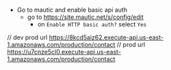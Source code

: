 - Go to mautic and enable basic api auth
  - go to https://site.mautic.net/s/config/edit
       - on `Enable HTTP basic auth?`  select `Yes`

// dev prod url https://8kcd5aiz62.execute-api.us-east-1.amazonaws.com/production/contact
// prod url https://u7cnze5cl0.execute-api.us-east-1.amazonaws.com/production/contact
